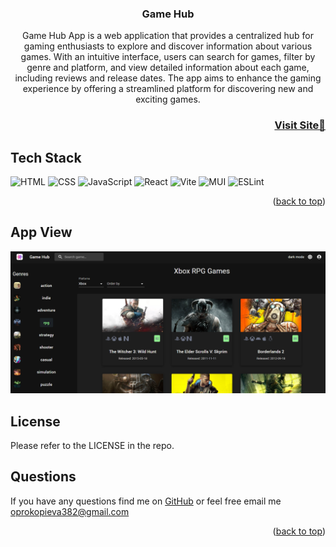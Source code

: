 <a name="readme-top"></a>

<h3 align="center">Game Hub</h3>

<p align="center">Game Hub App is a web application that provides a centralized hub for gaming enthusiasts to explore and discover information about various games. With an intuitive interface, users can search for games, filter by genre and platform, and view detailed information about each game, including reviews and release dates. The app aims to enhance the gaming experience by offering a streamlined platform for discovering new and exciting games.</p>


<h3 font size="1" align="right"><a href="https://game-hub-2023.vercel.app/" target="_blank">Visit Site🚀</a></h3>


## Tech Stack

<a name="tech-stack"></a>
![HTML](https://img.shields.io/badge/html5%20-%23E34F26.svg?&style=for-the-badge&logo=html5&logoColor=white)
![CSS](https://img.shields.io/badge/css3%20-%231572B6.svg?&style=for-the-badge&logo=css3&logoColor=white)
![JavaScript](https://img.shields.io/badge/javascript-%23323330.svg?style=for-the-badge&logo=javascript&logoColor=%23F7DF1E)
![React](https://img.shields.io/badge/react-%2320232a.svg?style=for-the-badge&logo=react&logoColor=%2361DAFB)
![Vite](https://img.shields.io/badge/vite-%23646CFF.svg?style=for-the-badge&logo=vite&logoColor=white)
![MUI](https://img.shields.io/badge/MUI-%230081CB.svg?style=for-the-badge&logo=mui&logoColor=white)
![ESLint](https://img.shields.io/badge/ESLint-4B3263?style=for-the-badge&logo=eslint&logoColor=white)


<p align="right">(<a href="#readme-top">back to top</a>)</p>

## App View

![HomePage](public/Screenshot.png)

## License
Please refer to the LICENSE in the repo.

## Questions
If you have any questions find me on [GitHub](https://github.com/oprokopieva382) or feel free email me oprokopieva382@gmail.com

<p align="right">(<a href="#readme-top">back to top</a>)</p>

